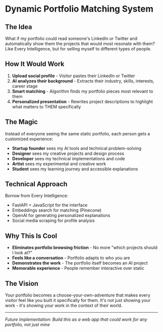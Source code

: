 # Dynamic Portfolio Matching System

## The Idea

What if my portfolio could read someone's LinkedIn or Twitter and automatically show them the projects that would most resonate with them? Like Every Intelligence, but for selling myself to different types of people.

## How It Would Work

1. **Upload social profile** - Visitor pastes their LinkedIn or Twitter
2. **AI analyzes their background** - Extracts their industry, skills, interests, career stage
3. **Smart matching** - Algorithm finds my portfolio pieces most relevant to them
4. **Personalized presentation** - Rewrites project descriptions to highlight what matters to THEM specifically

## The Magic

Instead of everyone seeing the same static portfolio, each person gets a customized experience:

- **Startup founder** sees my AI tools and technical problem-solving
- **Designer** sees my creative projects and design process
- **Developer** sees my technical implementations and code
- **Artist** sees my experimental and creative work
- **Student** sees my learning journey and accessible explanations

## Technical Approach

Borrow from Every Intelligence:
- FastAPI + JavaScript for the interface
- Embeddings search for matching (Pinecone)
- OpenAI for generating personalized explanations
- Social media scraping for profile analysis

## Why This Is Cool

- **Eliminates portfolio browsing friction** - No more "which projects should I look at?"
- **Feels like a conversation** - Portfolio adapts to who you are
- **Demonstrates the work** - The portfolio itself becomes an AI project
- **Memorable experience** - People remember interactive over static

## The Vision

Your portfolio becomes a choose-your-own-adventure that makes every visitor feel like you built it specifically for them. It's not just showing your work - it's showing your work in the context of their world.

---

*Future implementation: Build this as a web app that could work for any portfolio, not just mine*